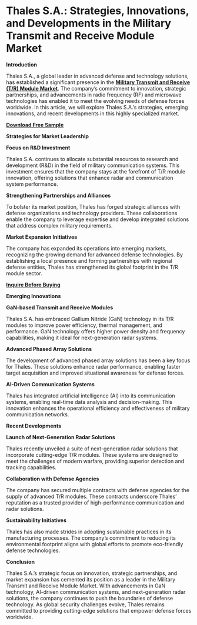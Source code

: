 # Thales S.A.: Strategies, Innovations, and Developments in the Military Transmit and Receive Module Market
**Introduction**

Thales S.A., a global leader in advanced defense and technology solutions, has established a significant presence in the **[Military Transmit and Receive (T/R) Module Market](https://www.nextmsc.com/report/military-transmit-and-receive-module-market)**. The company’s commitment to innovation, strategic partnerships, and advancements in radio frequency (RF) and microwave technologies has enabled it to meet the evolving needs of defense forces worldwide. In this article, we will explore Thales S.A.’s strategies, emerging innovations, and recent developments in this highly specialized market.

**[Download Free Sample](https://www.nextmsc.com/military-transmit-and-receive-module-market/request-sample)** 

**Strategies for Market Leadership**

**Focus on R&D Investment**

Thales S.A. continues to allocate substantial resources to research and development (R&D) in the field of military communication systems. This investment ensures that the company stays at the forefront of T/R module innovation, offering solutions that enhance radar and communication system performance.

**Strengthening Partnerships and Alliances**

To bolster its market position, Thales has forged strategic alliances with defense organizations and technology providers. These collaborations enable the company to leverage expertise and develop integrated solutions that address complex military requirements.

**Market Expansion Initiatives**

The company has expanded its operations into emerging markets, recognizing the growing demand for advanced defense technologies. By establishing a local presence and forming partnerships with regional defense entities, Thales has strengthened its global footprint in the T/R module sector.

**[Inquire Before Buying](https://www.nextmsc.com/military-transmit-and-receive-module-market/inquire-before-buying)**

**Emerging Innovations**

**GaN-based Transmit and Receive Modules**

Thales S.A. has embraced Gallium Nitride (GaN) technology in its T/R modules to improve power efficiency, thermal management, and performance. GaN technology offers higher power density and frequency capabilities, making it ideal for next-generation radar systems.

**Advanced Phased Array Solutions**

The development of advanced phased array solutions has been a key focus for Thales. These solutions enhance radar performance, enabling faster target acquisition and improved situational awareness for defense forces.

**AI-Driven Communication Systems**

Thales has integrated artificial intelligence (AI) into its communication systems, enabling real-time data analysis and decision-making. This innovation enhances the operational efficiency and effectiveness of military communication networks.

**Recent Developments**

**Launch of Next-Generation Radar Solutions**

Thales recently unveiled a suite of next-generation radar solutions that incorporate cutting-edge T/R modules. These systems are designed to meet the challenges of modern warfare, providing superior detection and tracking capabilities.

**Collaboration with Defense Agencies**

The company has secured multiple contracts with defense agencies for the supply of advanced T/R modules. These contracts underscore Thales’ reputation as a trusted provider of high-performance communication and radar solutions.

**Sustainability Initiatives**

Thales has also made strides in adopting sustainable practices in its manufacturing processes. The company’s commitment to reducing its environmental footprint aligns with global efforts to promote eco-friendly defense technologies.

**Conclusion**

Thales S.A.’s strategic focus on innovation, strategic partnerships, and market expansion has cemented its position as a leader in the Military Transmit and Receive Module Market. With advancements in GaN technology, AI-driven communication systems, and next-generation radar solutions, the company continues to push the boundaries of defense technology. As global security challenges evolve, Thales remains committed to providing cutting-edge solutions that empower defense forces worldwide.

